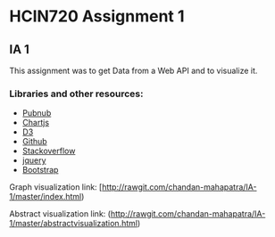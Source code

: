 # HCIN720 Assignment 1

## IA 1

This assignment was to get Data from a Web API and to visualize it.

### Libraries and other resources:

* [Pubnub](https://www.pubnub.com/developers/realtime-data-streams/twitter-stream/)
* [Chartjs](http://www.chartjs.org/docs/#line-chart-introduction)
* [D3](https://d3js.org/)
* [Github](https://github.com/pubnub/tweet-emotion/blob/gh-pages/js/app.js)
* [Stackoverflow](http://stackoverflow.com/questions/17354163/dynamically-update-values-of-a-chartjs-chart)
* [jquery](https://jquery.com/)
* [Bootstrap](http://getbootstrap.com/)

Graph visualization link:
[http://rawgit.com/chandan-mahapatra/IA-1/master/index.html)

Abstract visualization link:
(http://rawgit.com/chandan-mahapatra/IA-1/master/abstractvisualization.html)


